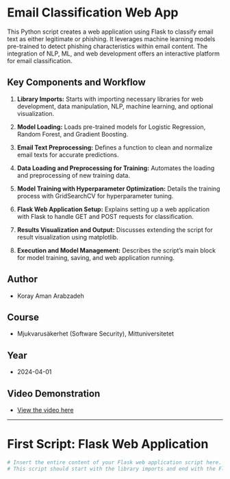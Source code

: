 # Email Classification Web App

This Python script creates a web application using Flask to classify email text as either legitimate or phishing. It leverages machine learning models pre-trained to detect phishing characteristics within email content. The integration of NLP, ML, and web development offers an interactive platform for email classification.

## Key Components and Workflow

1. **Library Imports:** Starts with importing necessary libraries for web development, data manipulation, NLP, machine learning, and optional visualization.

2. **Model Loading:** Loads pre-trained models for Logistic Regression, Random Forest, and Gradient Boosting.

3. **Email Text Preprocessing:** Defines a function to clean and normalize email texts for accurate predictions.

4. **Data Loading and Preprocessing for Training:** Automates the loading and preprocessing of new training data.

5. **Model Training with Hyperparameter Optimization:** Details the training process with GridSearchCV for hyperparameter tuning.

6. **Flask Web Application Setup:** Explains setting up a web application with Flask to handle GET and POST requests for classification.

7. **Results Visualization and Output:** Discusses extending the script for result visualization using matplotlib.

8. **Execution and Model Management:** Describes the script’s main block for model training, saving, and web application running.

## Author

- Koray Aman Arabzadeh

## Course

- Mjukvarusäkerhet (Software Security), Mittuniversitetet

## Year

- 2024-04-01

## Video Demonstration

- [View the video here](https://www.youtube.com/watch?v=-3TfoUi6oTk)

---

# First Script: Flask Web Application

```python
# Insert the entire content of your Flask web application script here.
# This script should start with the library imports and end with the Flask app running.
